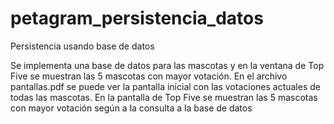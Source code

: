 # petagram_persistencia_datos
Persistencia usando base de datos

Se implementa una base de datos para las mascotas y en la ventana de Top Five se muestran las 5 mascotas con mayor votación.
En el archivo pantallas.pdf se puede ver la pantalla inicial con las votaciones actuales de todas las mascotas.
En la pantalla de Top Five se muestran las 5 mascotas con mayor votación según a la consulta a la base de datos
